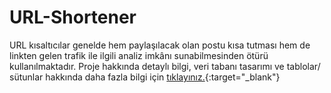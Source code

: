 # URL-Shortener
URL kısaltıcılar genelde hem paylaşılacak  olan postu kısa tutması hem de linkten gelen trafik ile ilgili analiz imkânı sunabilmesinden ötürü  kullanılmaktadır.
Proje hakkında detaylı bilgi, veri tabanı tasarımı ve tablolar/ sütunlar hakkında daha fazla bilgi için [tıklayınız.](https://drive.google.com/open?id=0B5EpFpjCfeErblhxMHZxMm9wN1E){:target="_blank"}
